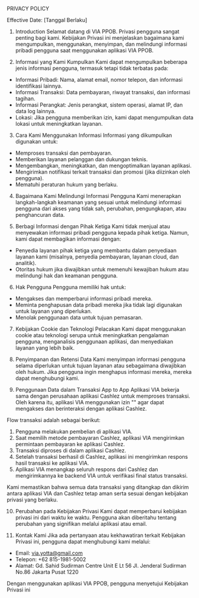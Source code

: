 PRIVACY POLICY

Effective Date: [Tanggal Berlaku]

1. Introduction
Selamat datang di VIA PPOB. Privasi pengguna sangat penting bagi kami. Kebijakan Privasi ini menjelaskan bagaimana kami mengumpulkan, menggunakan, menyimpan, dan melindungi informasi pribadi pengguna saat menggunakan aplikasi VIA PPOB.

2. Informasi yang Kami Kumpulkan
Kami dapat mengumpulkan beberapa jenis informasi pengguna, termasuk tetapi tidak terbatas pada:

- Informasi Pribadi: Nama, alamat email, nomor telepon, dan informasi identifikasi lainnya.
- Informasi Transaksi: Data pembayaran, riwayat transaksi, dan informasi tagihan.
- Informasi Perangkat: Jenis perangkat, sistem operasi, alamat IP, dan data log lainnya.
- Lokasi: Jika pengguna memberikan izin, kami dapat mengumpulkan data lokasi untuk meningkatkan layanan.

3. Cara Kami Menggunakan Informasi
Informasi yang dikumpulkan digunakan untuk:

- Memproses transaksi dan pembayaran.
- Memberikan layanan pelanggan dan dukungan teknis.
- Mengembangkan, meningkatkan, dan mengoptimalkan layanan aplikasi.
- Mengirimkan notifikasi terkait transaksi dan promosi (jika diizinkan oleh pengguna).
- Mematuhi peraturan hukum yang berlaku.

4. Bagaimana Kami Melindungi Informasi Pengguna
Kami menerapkan langkah-langkah keamanan yang sesuai untuk melindungi informasi pengguna dari akses yang tidak sah, perubahan, pengungkapan, atau penghancuran data.

5. Berbagi Informasi dengan Pihak Ketiga
Kami tidak menjual atau menyewakan informasi pribadi pengguna kepada pihak ketiga. Namun, kami dapat membagikan informasi dengan:

- Penyedia layanan pihak ketiga yang membantu dalam penyediaan layanan kami (misalnya, penyedia pembayaran, layanan cloud, dan analitik).
- Otoritas hukum jika diwajibkan untuk memenuhi kewajiban hukum atau melindungi hak dan keamanan pengguna.

6. Hak Pengguna
Pengguna memiliki hak untuk:

- Mengakses dan memperbarui informasi pribadi mereka.
- Meminta penghapusan data pribadi mereka jika tidak lagi digunakan untuk layanan yang diperlukan.
- Menolak penggunaan data untuk tujuan pemasaran.

7. Kebijakan Cookie dan Teknologi Pelacakan
Kami dapat menggunakan cookie atau teknologi serupa untuk meningkatkan pengalaman pengguna, menganalisis penggunaan aplikasi, dan menyediakan layanan yang lebih baik.

8. Penyimpanan dan Retensi Data
Kami menyimpan informasi pengguna selama diperlukan untuk tujuan layanan atau sebagaimana diwajibkan oleh hukum. Jika pengguna ingin menghapus informasi mereka, mereka dapat menghubungi kami.

9. Penggunaan Data dalam Transaksi App to App
Aplikasi VIA bekerja sama dengan perusahaan aplikasi Cashlez untuk memproses transaksi. Oleh karena itu, aplikasi VIA menggunakan izin 
"<uses-permission android:name="android.permission.QUERY_ALL_PACKAGES" tools:ignore="QueryAllPackagesPermission"/>" agar dapat mengakses dan berinteraksi dengan aplikasi Cashlez.

Flow transaksi adalah sebagai berikut:
1. Pengguna melakukan pembelian di aplikasi VIA.
2. Saat memilih metode pembayaran Cashlez, aplikasi VIA mengirimkan permintaan pembayaran ke aplikasi Cashlez.
3. Transaksi diproses di dalam aplikasi Cashlez.
4. Setelah transaksi berhasil di Cashlez, aplikasi ini mengirimkan respons hasil transaksi ke aplikasi VIA.
5. Aplikasi VIA menangkap seluruh respons dari Cashlez dan mengirimkannya ke backend VIA untuk verifikasi final status transaksi.

Kami memastikan bahwa semua data transaksi yang ditangkap dan dikirim antara aplikasi VIA dan Cashlez tetap aman serta sesuai dengan kebijakan privasi yang berlaku.

10. Perubahan pada Kebijakan Privasi
Kami dapat memperbarui kebijakan privasi ini dari waktu ke waktu. Pengguna akan diberitahu tentang perubahan yang signifikan melalui aplikasi atau email.

11. Kontak Kami
Jika ada pertanyaan atau kekhawatiran terkait Kebijakan Privasi ini, pengguna dapat menghubungi kami melalui:

- Email: via.yotta@gmail.com
- Telepon: +62 815-1981-5002
- Alamat: Gd. Sahid Sudirman Centre Unit E Lt 56 Jl. Jenderal Sudirman No.86 Jakarta Pusat 1220

Dengan menggunakan aplikasi VIA PPOB, pengguna menyetujui Kebijakan Privasi ini
